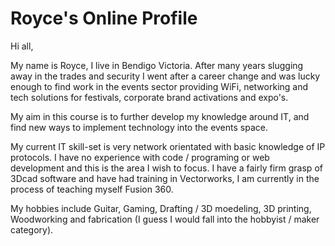 # Royce's Online Profile
Hi all,

My name is Royce, I live in Bendigo Victoria. After many years slugging away in the trades and security I went after a career change and was lucky enough to find work in the events sector providing WiFi, networking and tech solutions for festivals, corporate brand activations and expo's.

My aim in this course is to further develop my knowledge around IT, and find new ways to implement technology into the events space.

My current IT skill-set is very network orientated with basic knowledge of IP protocols. I have no experience with code / programing or web development and this is the area I wish to focus. I have a fairly firm grasp of 3Dcad software and have had training in Vectorworks, I am currently in the process of teaching myself Fusion 360.

My hobbies include Guitar, Gaming, Drafting / 3D moedeling, 3D printing, Woodworking and fabrication (I guess I would fall into the hobbyist / maker category).




